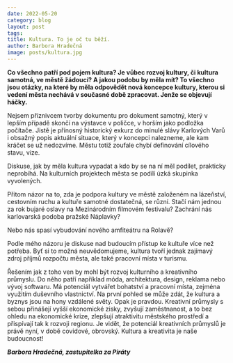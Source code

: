 ```yaml
---
date: 2022-05-20
category: blog
layout: post
tags: 
title: Kultura. To je oč tu běží.
author: Barbora Hradečná
image: posts/kultura.jpg
---
```

**Co všechno patří pod pojem kultura? Je vůbec rozvoj kultury, či kultura samotná, ve městě žádoucí? A jakou podobu by měla mít? To všechno jsou otázky, na které by měla odpovědět nová koncepce kultury, kterou si vedení města nechává v současné době zpracovat. Jenže se objevují háčky.**

Nejsem příznivcem tvorby dokumentu pro dokument samotný, který v lepším případě skončí na výstavce v poličce, v horším jako podložka počítače. Jistě je přínosný historický exkurz do minulé slávy Karlových Varů i obsažný popis aktuální situace, který v koncepci nalezneme, ale kam kráčet se už nedozvíme. Městu totiž zoufale chybí definování cílového stavu, vize.

Diskuse, jak by měla kultura vypadat a kdo by se na ní měl podílet, prakticky neprobíhá. Na kulturních projektech města se podílí úzká skupinka vyvolených.

Přitom názor na to, zda je podpora kultury ve městě založeném na lázeňství, cestovním ruchu a kultuře samotné dostatečná, se různí. Stačí nám jednou za rok bujaré oslavy na Mezinárodním filmovém festivalu? Zachrání nás karlovarská podoba pražské Náplavky?

Nebo nás spasí vybudování nového amfiteátru na Rolavě?

Podle mého názoru je diskuse nad budoucím přístup ke kultuře více než potřeba. Byť si to možná neuvědomujeme, kultura tvoří jednak zajímavý zdroj příjmů rozpočtu města, ale také pracovní místa v turismu.

Řešením jak z toho ven by mohl být rozvoj kulturního a kreativního průmyslu. Do něho patří například móda, architektura, design, reklama nebo vývoj softwaru. Má potenciál vytvářet bohatství a pracovní místa, zejména využitím duševního vlastnictví. Na první pohled se může zdát, že kultura a byznys jsou na hony vzdálené světy. Opak je pravdou. Kreativní průmysly s sebou přinášejí vyšší ekonomické zisky, zvyšují zaměstnanost, a to bez ohledu na ekonomické krize, zlepšují atraktivitu městského prostředí a přispívají tak k rozvoji regionu. Je vidět, že potenciál kreativních průmyslů je právě nyní, v době covidové, obrovský. Kultura a kreativita je naše budoucnost!

***Barbora Hradečná, zastupitelka za Piráty***
